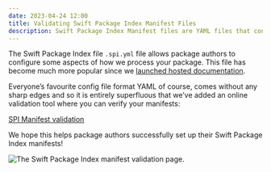 ```yaml
---
date: 2023-04-24 12:00
title: Validating Swift Package Index Manifest Files
description: Swift Package Index Manifest files are YAML files that configure how the package index processes your package. With our online validator you can now confirm the format is correct without having to wait for reprocessing.
---
```


The Swift Package Index file `.spi.yml` file allows package authors to configure some aspects of how we process your package. This file has become much more popular since we [launched hosted documentation](/posts/versioned-docc-documentation).

Everyone’s favourite config file format YAML of course, comes without any sharp edges and so it is entirely superfluous that we’ve added an online validation tool where you can verify your manifests:

[SPI Manifest validation](https://swiftpackageindex.com/validate-spi-manifest)

We hope this helps package authors successfully set up their Swift Package Index manifests!

<picture>
  <source srcset="/images/blog/spi-manifest-validation~dark.png" media="(prefers-color-scheme: dark)">
  <img src="/images/blog/spi-manifest-validation~light.png" alt="The Swift Package Index manifest validation page.">
</picture>
